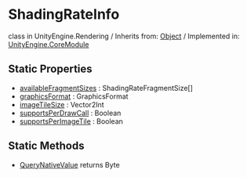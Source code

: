# ShadingRateInfo
class in UnityEngine.Rendering
 / Inherits from: <a href="https://docs.unity3d.com/6000.1/Documentation/ScriptReference/Object.html">Object</a> / Implemented in: <a href="https://docs.unity3d.com/6000.1/Documentation/ScriptReference/UnityEngine.CoreModule.html">UnityEngine.CoreModule</a>

## Static Properties
- <a href="https://docs.unity3d.com/6000.1/Documentation/ScriptReference/ShadingRateInfo-availableFragmentSizes.html">availableFragmentSizes</a> : ShadingRateFragmentSize[]
- <a href="https://docs.unity3d.com/6000.1/Documentation/ScriptReference/ShadingRateInfo-graphicsFormat.html">graphicsFormat</a> : GraphicsFormat
- <a href="https://docs.unity3d.com/6000.1/Documentation/ScriptReference/ShadingRateInfo-imageTileSize.html">imageTileSize</a> : Vector2Int
- <a href="https://docs.unity3d.com/6000.1/Documentation/ScriptReference/ShadingRateInfo-supportsPerDrawCall.html">supportsPerDrawCall</a> : Boolean
- <a href="https://docs.unity3d.com/6000.1/Documentation/ScriptReference/ShadingRateInfo-supportsPerImageTile.html">supportsPerImageTile</a> : Boolean

## Static Methods
- <a href="https://docs.unity3d.com/6000.1/Documentation/ScriptReference/ShadingRateInfo.QueryNativeValue.html">QueryNativeValue</a> returns Byte
